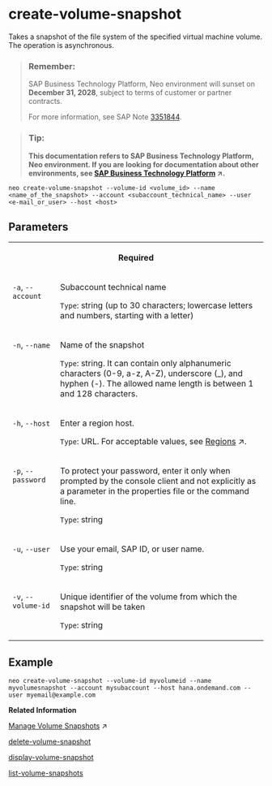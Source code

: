 <!-- loio04b5e0273c9645dbb59a4554bde5251b -->

# create-volume-snapshot

Takes a snapshot of the file system of the specified virtual machine volume. The operation is asynchronous.



> ### Remember:  
> SAP Business Technology Platform, Neo environment will sunset on **December 31, 2028**, subject to terms of customer or partner contracts.
> 
> For more information, see SAP Note [3351844](https://me.sap.com/notes/3351844).

> ### Tip:  
> **This documentation refers to SAP Business Technology Platform, Neo environment. If you are looking for documentation about other environments, see [SAP Business Technology Platform](https://help.sap.com/viewer/65de2977205c403bbc107264b8eccf4b/Cloud/en-US/6a2c1ab5a31b4ed9a2ce17a5329e1dd8.html "SAP Business Technology Platform (SAP BTP) is an integrated offering comprised of the following technology portfolios: application development; process automation; integration; data, analytics, and enterprise planning; artificial intelligence. The platform offers users the ability to turn data into business value, compose end-to-end business processes, connect entire IT landscapes, and personalize, build and extend SAP applications. This reduces the overall total cost of ownership maintaining SAP landscapes and third-party software across end-to-end business processes.") :arrow_upper_right:.**



```
neo create-volume-snapshot --volume-id <volume_id> --name <name_of_the_snapshot> --account <subaccount_technical_name> --user <e-mail_or_user> --host <host>
```



## Parameters




<table>
<tr>
<th valign="top" colspan="2">

Required

</th>
</tr>
<tr>
<td valign="top">

`-a`, `--account`

</td>
<td valign="top">

Subaccount technical name

`Type`: string \(up to 30 characters; lowercase letters and numbers, starting with a letter\)

</td>
</tr>
<tr>
<td valign="top">

`-n`, `--name`

</td>
<td valign="top">

Name of the snapshot

`Type`: string. It can contain only alphanumeric characters \(0-9, a-z, A-Z\), underscore \(\_\), and hyphen \(-\). The allowed name length is between 1 and 128 characters.

</td>
</tr>
<tr>
<td valign="top">

`-h`, `--host`

</td>
<td valign="top">

Enter a region host.

`Type`: URL. For acceptable values, see [Regions](https://help.sap.com/viewer/65de2977205c403bbc107264b8eccf4b/Cloud/en-US/350356d1dc314d3199dca15bd2ab9b0e.html "You can deploy applications in different regions. Each region represents a geographical location (for example, Europe, US East) where applications, data, or services are hosted.") :arrow_upper_right:.

</td>
</tr>
<tr>
<td valign="top">

`-p`, `--password`

</td>
<td valign="top">

To protect your password, enter it only when prompted by the console client and not explicitly as a parameter in the properties file or the command line.

`Type`: string

</td>
</tr>
<tr>
<td valign="top">

`-u`, `--user`

</td>
<td valign="top">

Use your email, SAP ID, or user name.

`Type`: string

</td>
</tr>
<tr>
<td valign="top">

`-v`, `--volume-id`

</td>
<td valign="top">

Unique identifier of the volume from which the snapshot will be taken

`Type`: string

</td>
</tr>
</table>



## Example

```
neo create-volume-snapshot --volume-id myvolumeid --name myvolumesnapshot --account mysubaccount --host hana.ondemand.com --user myemail@example.com
```

**Related Information**  


[Manage Volume Snapshots](https://help.sap.com/viewer/c746ff81651e4b8fb6efc11146091016/Cloud/en-US/93dd4760f72f42f6a668c903030272a4.html "You can take a snapshot of an existing virtual machine volume in your subaccount and use it to create a new virtual machine with the same file system thus saving any manual installation.") :arrow_upper_right:

[delete-volume-snapshot](delete-volume-snapshot-8536a22.md "Deletes a specified virtual machine volume snapshot.")

[display-volume-snapshot](display-volume-snapshot-a96f269.md "Shows details about the specified virtual machine volume snapshot.")

[list-volume-snapshots](list-volume-snapshots-b076212.md "Lists all volume snapshots in the specified subaccount. Use display-volume-snapshot to get information about a specific volume snapshot.")

